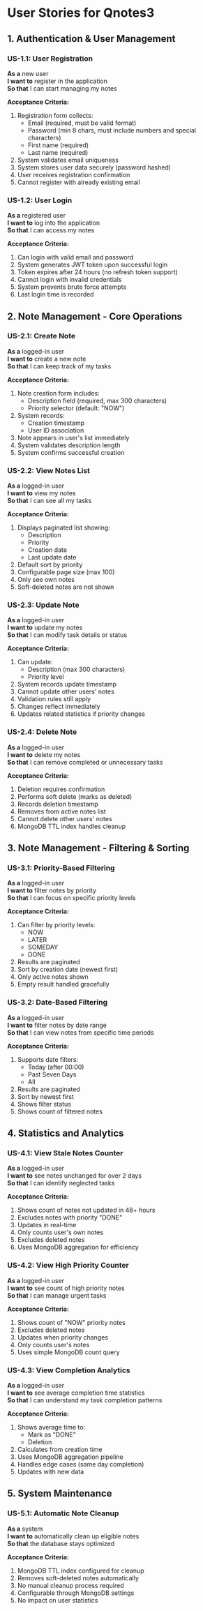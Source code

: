 # User Stories for Qnotes3

## 1. Authentication & User Management

### US-1.1: User Registration
**As a** new user  
**I want to** register in the application  
**So that** I can start managing my notes  

**Acceptance Criteria:**
1. Registration form collects:
   - Email (required, must be valid format)
   - Password (min 8 chars, must include numbers and special characters)
   - First name (required)
   - Last name (required)
2. System validates email uniqueness
3. System stores user data securely (password hashed)
4. User receives registration confirmation
5. Cannot register with already existing email

### US-1.2: User Login
**As a** registered user  
**I want to** log into the application  
**So that** I can access my notes  

**Acceptance Criteria:**
1. Can login with valid email and password
2. System generates JWT token upon successful login
3. Token expires after 24 hours (no refresh token support)
4. Cannot login with invalid credentials
5. System prevents brute force attempts
6. Last login time is recorded

## 2. Note Management - Core Operations

### US-2.1: Create Note
**As a** logged-in user  
**I want to** create a new note  
**So that** I can keep track of my tasks  

**Acceptance Criteria:**
1. Note creation form includes:
   - Description field (required, max 300 characters)
   - Priority selector (default: "NOW")
2. System records:
   - Creation timestamp
   - User ID association
3. Note appears in user's list immediately
4. System validates description length
5. System confirms successful creation

### US-2.2: View Notes List
**As a** logged-in user  
**I want to** view my notes  
**So that** I can see all my tasks  

**Acceptance Criteria:**
1. Displays paginated list showing:
   - Description
   - Priority
   - Creation date
   - Last update date
2. Default sort by priority
3. Configurable page size (max 100)
4. Only see own notes
5. Soft-deleted notes are not shown

### US-2.3: Update Note
**As a** logged-in user  
**I want to** update my notes  
**So that** I can modify task details or status  

**Acceptance Criteria:**
1. Can update:
   - Description (max 300 characters)
   - Priority level
2. System records update timestamp
3. Cannot update other users' notes
4. Validation rules still apply
5. Changes reflect immediately
6. Updates related statistics if priority changes

### US-2.4: Delete Note
**As a** logged-in user  
**I want to** delete my notes  
**So that** I can remove completed or unnecessary tasks  

**Acceptance Criteria:**
1. Deletion requires confirmation
2. Performs soft delete (marks as deleted)
3. Records deletion timestamp
4. Removes from active notes list
5. Cannot delete other users' notes
6. MongoDB TTL index handles cleanup

## 3. Note Management - Filtering & Sorting

### US-3.1: Priority-Based Filtering
**As a** logged-in user  
**I want to** filter notes by priority  
**So that** I can focus on specific priority levels  

**Acceptance Criteria:**
1. Can filter by priority levels:
   - NOW
   - LATER
   - SOMEDAY
   - DONE
2. Results are paginated
3. Sort by creation date (newest first)
4. Only active notes shown
5. Empty result handled gracefully

### US-3.2: Date-Based Filtering
**As a** logged-in user  
**I want to** filter notes by date range  
**So that** I can view notes from specific time periods  

**Acceptance Criteria:**
1. Supports date filters:
   - Today (after 00:00)
   - Past Seven Days
   - All
2. Results are paginated
3. Sort by newest first
4. Shows filter status
5. Shows count of filtered notes

## 4. Statistics and Analytics

### US-4.1: View Stale Notes Counter
**As a** logged-in user  
**I want to** see notes unchanged for over 2 days  
**So that** I can identify neglected tasks  

**Acceptance Criteria:**
1. Shows count of notes not updated in 48+ hours
2. Excludes notes with priority "DONE"
3. Updates in real-time
4. Only counts user's own notes
5. Excludes deleted notes
6. Uses MongoDB aggregation for efficiency

### US-4.2: View High Priority Counter
**As a** logged-in user  
**I want to** see count of high priority notes  
**So that** I can manage urgent tasks  

**Acceptance Criteria:**
1. Shows count of "NOW" priority notes
2. Excludes deleted notes
3. Updates when priority changes
4. Only counts user's notes
5. Uses simple MongoDB count query

### US-4.3: View Completion Analytics
**As a** logged-in user  
**I want to** see average completion time statistics  
**So that** I can understand my task completion patterns  

**Acceptance Criteria:**
1. Shows average time to:
   - Mark as "DONE"
   - Deletion
2. Calculates from creation time
3. Uses MongoDB aggregation pipeline
4. Handles edge cases (same day completion)
5. Updates with new data

## 5. System Maintenance

### US-5.1: Automatic Note Cleanup
**As a** system  
**I want to** automatically clean up eligible notes  
**So that** the database stays optimized  

**Acceptance Criteria:**
1. MongoDB TTL index configured for cleanup
2. Removes soft-deleted notes automatically
3. No manual cleanup process required
4. Configurable through MongoDB settings
5. No impact on user statistics
